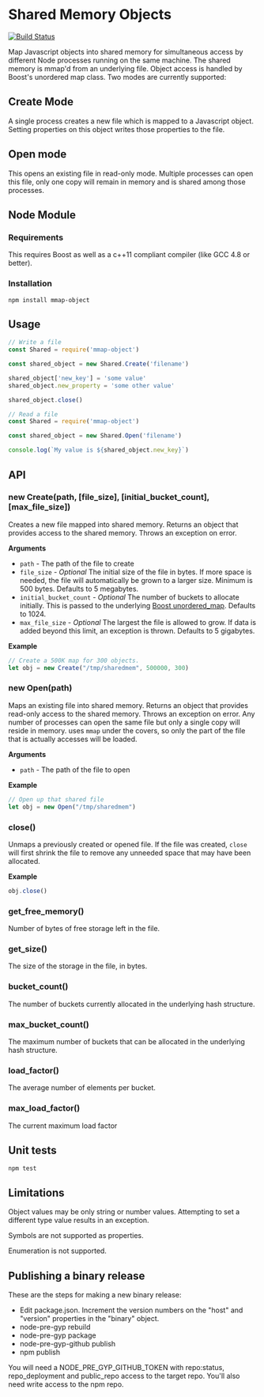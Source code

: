 # Shared Memory Objects

[![Build Status](https://travis-ci.org/allenluce/mmap-object.svg?branch=master)](https://travis-ci.org/allenluce/mmap-object)

Map Javascript objects into shared memory for simultaneous access by
different Node processes running on the same machine.  The shared
memory is mmap'd from an underlying file.  Object access is handled by
Boost's unordered map class.  Two modes are currently supported:

## Create Mode

A single process creates a new file which is mapped to a Javascript
object.  Setting properties on this object writes those properties to
the file.

## Open mode

This opens an existing file in read-only mode.  Multiple processes can
open this file, only one copy will remain in memory and is shared
among those processes.

## Node Module

### Requirements

This requires Boost as well as a c++11 compliant compiler (like GCC
4.8 or better).

### Installation

    npm install mmap-object

## Usage

```javascript
// Write a file
const Shared = require('mmap-object')

const shared_object = new Shared.Create('filename')

shared_object['new_key'] = 'some value'
shared_object.new_property = 'some other value'

shared_object.close()

// Read a file
const Shared = require('mmap-object')

const shared_object = new Shared.Open('filename')

console.log(`My value is ${shared_object.new_key}`)

```

## API

### new Create(path, [file_size], [initial_bucket_count], [max_file_size])

Creates a new file mapped into shared memory.  Returns an object that
provides access to the shared memory.  Throws an exception on error.

__Arguments__

* `path` - The path of the file to create
* `file_size` - *Optional* The initial size of the file in bytes.  If
  more space is needed, the file will automatically be grown to a
  larger size.  Minimum is 500 bytes.  Defaults to 5 megabytes.
* `initial_bucket_count` - *Optional* The number of buckets to
  allocate initially.  This is passed to the underlying
  [Boost unordered_map](http://www.boost.org/doc/libs/1_38_0/doc/html/boost/unordered_map.html).
  Defaults to 1024.
* `max_file_size` - *Optional* The largest the file is allowed to
  grow.  If data is added beyond this limit, an exception is thrown.
  Defaults to 5 gigabytes.

__Example__

```js
// Create a 500K map for 300 objects.
let obj = new Create("/tmp/sharedmem", 500000, 300)
```

### new Open(path)

Maps an existing file into shared memory.  Returns an object that
provides read-only access to the shared memory.  Throws an exception
on error.  Any number of processes can open the same file but only a
single copy will reside in memory.  uses `mmap` under the covers, so
only the part of the file that is actually accesses will be loaded.

__Arguments__

* `path` - The path of the file to open

__Example__

```js
// Open up that shared file
let obj = new Open("/tmp/sharedmem")
```

### close()

Unmaps a previously created or opened file.  If the file was created,
`close` will first shrink the file to remove any unneeded space that
may have been allocated.

__Example__

```js
obj.close()
```

### get_free_memory()

Number of bytes of free storage left in the file.

### get_size()

The size of the storage in the file, in bytes.

### bucket_count()

The number of buckets currently allocated in the underlying hash structure.

### max_bucket_count()

The maximum number of buckets that can be allocated in the underlying hash structure.

### load_factor()

The average number of elements per bucket.

### max_load_factor()

The current maximum load factor

## Unit tests

    npm test

## Limitations

Object values may be only string or number values.  Attempting to set
a different type value results in an exception.

Symbols are not supported as properties.

Enumeration is not supported.

## Publishing a binary release

These are the steps for making a new binary release:

- Edit package.json.  Increment the version numbers on the "host" and
  "version" properties in the "binary" object.
- node-pre-gyp rebuild
- node-pre-gyp package
- node-pre-gyp-github publish
- npm publish

You will need a NODE_PRE_GYP_GITHUB_TOKEN with repo:status,
repo_deployment and public_repo access to the target repo. You'll also
need write access to the npm repo.
